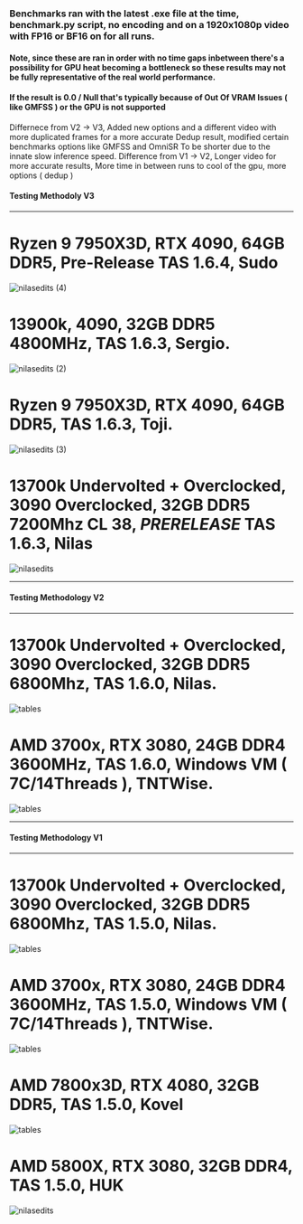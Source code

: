### Benchmarks ran with the latest .exe file at the time, benchmark.py script, no encoding and on a 1920x1080p video with FP16 or BF16 on for all runs.

#### Note, since these are ran in order with no time gaps inbetween there's a possibility for GPU heat becoming a bottleneck so these results may not be fully representative of the real world performance.

#### If the result is 0.0 / Null that's typically because of Out Of VRAM Issues ( like GMFSS ) or the GPU is not supported

Differnece from V2 -> V3, Added new options and a different video with more duplicated frames for a more accurate Dedup result, modified certain benchmarks options like GMFSS and OmniSR To be shorter due to the innate slow inference speed.
Difference from V1 -> V2, Longer video for more accurate results, More time in between runs to cool of the gpu, more options ( dedup )

#### Testing Methodoly V3
-------------------------------------------------------------------------------------------------------------
# Ryzen 9 7950X3D, RTX 4090, 64GB DDR5, Pre-Release TAS 1.6.4, Sudo
![nilasedits (4)](https://github.com/NevermindNilas/TheAnimeScripter/assets/128264457/0be8254e-94b8-4106-a1ac-5a44d68bf4fa)

# 13900k, 4090, 32GB DDR5 4800MHz, TAS 1.6.3, Sergio.
![nilasedits (2)](https://github.com/NevermindNilas/TheAnimeScripter/assets/128264457/2b3901f8-662f-4e83-8704-f49e1ab42549)

# Ryzen 9 7950X3D, RTX 4090, 64GB DDR5, TAS 1.6.3, Toji.
![nilasedits (3)](https://github.com/NevermindNilas/TheAnimeScripter/assets/128264457/302976cd-7b2b-4cfa-a7d4-41aa3384014b)


# 13700k Undervolted + Overclocked, 3090 Overclocked, 32GB DDR5 7200Mhz CL 38, *PRERELEASE* TAS 1.6.3, Nilas
![nilasedits](https://github.com/NevermindNilas/TheAnimeScripter/assets/128264457/67ae29a1-deac-4ced-964c-47a50400cd8e)

-------------------------------------------------------------------------------------------------------------
#### Testing Methodology V2
-------------------------------------------------------------------------------------------------------------

# 13700k Undervolted + Overclocked, 3090 Overclocked, 32GB DDR5 6800Mhz, TAS 1.6.0, Nilas.

![tables](https://github.com/NevermindNilas/TheAnimeScripter/assets/128264457/a00d7d09-e6d1-4f94-8824-068a9f2f2213)

# AMD 3700x, RTX 3080, 24GB DDR4 3600MHz, TAS 1.6.0, Windows VM ( 7C/14Threads ), TNTWise.

![tables](https://github.com/NevermindNilas/TheAnimeScripter/assets/128264457/b7ca8ced-b034-4ef1-8218-2ed5cd0842c1)


-------------------------------------------------------------------------------------------------------------
#### Testing Methodology V1
-------------------------------------------------------------------------------------------------------------

# 13700k Undervolted + Overclocked, 3090 Overclocked, 32GB DDR5 6800Mhz, TAS 1.5.0, Nilas.

![tables](https://github.com/NevermindNilas/TheAnimeScripter/assets/128264457/887177e2-f356-4640-b5d7-abf2e3056071)

# AMD 3700x, RTX 3080, 24GB DDR4 3600MHz, TAS 1.5.0, Windows VM ( 7C/14Threads ), TNTWise.

![tables](https://github.com/NevermindNilas/TheAnimeScripter/assets/128264457/71a326d5-6f6a-404a-93b6-bdf19a56b385)


# AMD 7800x3D, RTX 4080, 32GB DDR5, TAS 1.5.0, Kovel

![tables](https://cdn.discordapp.com/attachments/1208539289328025621/1224397781205127359/image.png?ex=661d584b&is=660ae34b&hm=fe8baf72d44b733873073729e22c50efdf63a094c3d1f1da98220e8583eb18c0&)


# AMD 5800X, RTX 3080, 32GB DDR4, TAS 1.5.0, HUK

![nilasedits](https://github.com/NevermindNilas/TheAnimeScripter/assets/128264457/7a0cfd32-3083-4f15-a88d-3876962106a4)

